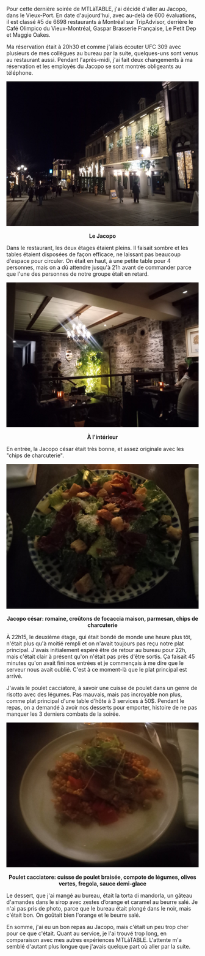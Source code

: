 Pour cette dernière soirée de MTLàTABLE, j'ai décidé d'aller au Jacopo, dans le Vieux-Port. En date d'aujourd'hui, avec au-delà de 600 évaluations, il est classé #5 de 6698 restaurants à Montréal sur TripAdvisor, derrière le Café Olimpico du Vieux-Montréal, Gaspar Brasserie Française, Le Petit Dep et Maggie Oakes.

Ma réservation était à 20h30 et comme j'allais écouter UFC 309 avec plusieurs de mes collègues au bureau par la suite, quelques-uns sont venus au restaurant aussi. Pendant l'après-midi, j'ai fait deux changements à ma réservation et les employés du Jacopo se sont montrés obligeants au téléphone.

![Le Jacopo](/assets/2024/11/20241116_jacopo/jacopo.jpg)
<p align="center"><b>Le Jacopo</b></p>

Dans le restaurant, les deux étages étaient pleins. Il faisait sombre et les tables étaient disposées de façon efficace, ne laissant pas beaucoup d'espace pour circuler. On était en haut, à une petite table pour 4 personnes, mais on a dû attendre jusqu'à 21h avant de commander parce que l'une des personnes de notre groupe était en retard.

![À l'intérieur](/assets/2024/11/20241116_jacopo/inside.jpg)
<p align="center"><b>À l'intérieur</b></p>

En entrée, la Jacopo césar était très bonne, et assez originale avec les "chips de charcuterie".

![Jacopo césar: Romaine, croûtons de focaccia maison, parmesan, chips de charcuterie](/assets/2024/11/20241116_jacopo/caesar.jpg)
<p align="center"><b>Jacopo césar: romaine, croûtons de focaccia maison, parmesan, chips de charcuterie</b></p>

À 22h15, le deuxième étage, qui était bondé de monde une heure plus tôt, n'était plus qu'à moitié rempli et on n'avait toujours pas reçu notre plat principal. J'avais initialement espéré être de retour au bureau pour 22h, mais c'était clair à présent qu'on n'était pas près d'être sortis. Ça faisait 45 minutes qu'on avait fini nos entrées et je commençais à me dire que le serveur nous avait oublié. C'est à ce moment-là que le plat principal est arrivé.

J'avais le poulet cacciatore, à savoir une cuisse de poulet dans un genre de risotto avec des légumes. Pas mauvais, mais pas incroyable non plus, comme plat principal d'une table d'hôte à 3 services à 50$. Pendant le repas, on a demandé à avoir nos desserts pour emporter, histoire de ne pas manquer les 3 derniers combats de la soirée.

![Poulet cacciatore: Cuisse de poulet braisée, compote de légumes, olives vertes, fregola, sauce demi-glace](/assets/2024/11/20241116_jacopo/chicken.jpg)
<p align="center"><b>Poulet cacciatore: cuisse de poulet braisée, compote de légumes, olives vertes, fregola, sauce demi-glace</b></p>

Le dessert, que j'ai mangé au bureau, était la torta di mandorla, un gâteau d'amandes dans le sirop avec zestes d’orange et caramel au beurre salé. Je n'ai pas pris de photo, parce que le bureau était plongé dans le noir, mais c'était bon. On goûtait bien l'orange et le beurre salé.

En somme, j'ai eu un bon repas au Jacopo, mais c'était un peu trop cher pour ce que c'était. Quant au service, je l'ai trouvé trop long, en comparaison avec mes autres expériences MTLàTABLE. L'attente m'a semblé d'autant plus longue que j'avais quelque part où aller par la suite.
